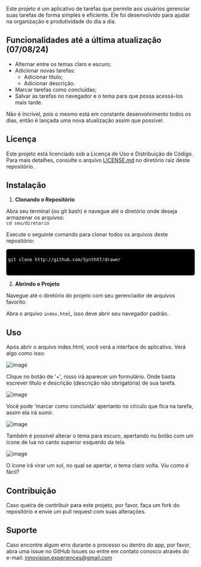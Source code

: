 Este projeto é um aplicativo de tarefas que permite aos usuários gerenciar suas tarefas de forma simples e eficiente. Ele foi desenvolvido para ajudar na organização e produtividade do dia a dia.

## Funcionalidades até a última atualização (07/08/24)

- Alternar entre os temas claro e escuro;
- Adicionar novas tarefas:
  - Adicionar título;
  - Adicionar descrição.
- Marcar tarefas como concluídas;
- Salvar as tarefas no navegador e o tema para que possa acessá-los mais tarde.

Não é íncrivel, pois o mesmo está em constante desenvolvimento todos os dias, então é lançada uma nova atualização assim que possível.

## Licença

Este projeto está licenciado sob a Licença de Uso e Distribuição de Código. Para mais detalhes, consulte o arquivo [LICENSE.md](LICENSE.md) no diretório raiz deste repositório.

## Instalação

1. **Clonando o Repositório**

  Abra seu terminal (ou git bash) e navegue até o diretório onde deseja armazenar os arquivos: <br>
  `cd seu/diretorio`
  
  Execute o seguinte comando para clonar todos os arquivos deste repositório: <br>
  <pre style="background-color: #000; color: #fff; padding: 5px; border-radius: 5px; overflow-x: auto;">
        <code style="font-family: monospace;">
git clone http://github.com/SynthX7/drawer
        </code>
    </pre>


2. **Abrindo o Projeto**

  Navegue até o diretório do projeto com seu gerenciador de arquivos favorito.

  Abra o arquivo `index.html`, isso deve abrir seu navegador padrão.

## Uso
Após abrir o arquivo index.html, você verá a interface do aplicativo. Verá algo como isso:

![image](https://github.com/user-attachments/assets/5ab6b371-c94a-4cf4-9309-24b8de534192)

Clique no botão de '+', nisso irá aparecer um formulário. Onde basta escrever título e descrição (descrição não obrigatória) de sua tarefa.

![image](https://github.com/user-attachments/assets/e38993f9-a9e2-4585-b798-1f62c81c6c06)

Você pode 'marcar como concluída' apertanto no círculo que fica na tarefa, assim ela irá sumir.

![image](https://github.com/user-attachments/assets/40220dbd-04ba-4aa8-95fe-3af78ebb6c6e)

Também é possível alterar o tema para escuro, apertando nu botão com um ícone de lua no canto superior esquerdo da tela.

![image](https://github.com/user-attachments/assets/92473db5-f4d1-4c0f-8f67-0aad54fe94e7)

O ícone irá virar um sol, no qual se apertar, o tema claro volta.
Viu como é fácil?

## Contribuição
Caso queira de contribuir para este projeto, por favor, faça um fork do repositório e envie um pull request com suas alterações.

## Suporte
Caso encontre algum erro durante o processo ou dentro do app, por favor, abra uma issue no GitHub Issues ou entre em contato conosco através do e-mail: [innovision.experiences@gmail.com]([innovision.experiences@gmail.com)